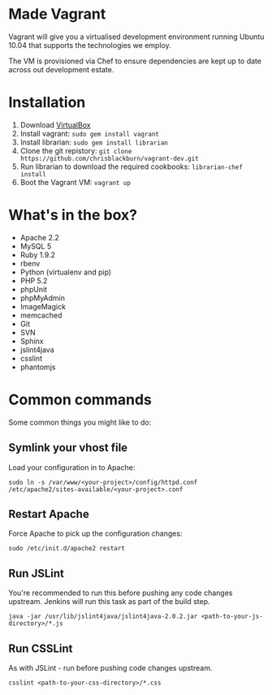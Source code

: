 Made Vagrant
============

Vagrant will give you a virtualised development environment running Ubuntu 10.04 that supports the technologies we employ.

The VM is provisioned via Chef to ensure dependencies are kept up to date across out development estate.


Installation
============
 1. Download [VirtualBox](https://www.virtualbox.org/)
 2. Install vagrant: `sudo gem install vagrant`
 3. Install librarian: `sudo gem install librarian`
 4. Clone the git repistory: `git clone https://github.com/chrisblackburn/vagrant-dev.git`
 5. Run librarian to download the required cookbooks: `librarian-chef install`
 6. Boot the Vagrant VM: `vagrant up`


What's in the box?
==================
 * Apache 2.2
 * MySQL 5
 * Ruby 1.9.2
 * rbenv
 * Python (virtualenv and pip)
 * PHP 5.2
 * phpUnit
 * phpMyAdmin
 * ImageMagick
 * memcached
 * Git
 * SVN
 * Sphinx
 * jslint4java
 * csslint
 * phantomjs


Common commands
===============
Some common things you might like to do:


Symlink your vhost file
-----------------------
Load your configuration in to Apache:

 `sudo ln -s /var/www/<your-project>/config/httpd.conf /etc/apache2/sites-available/<your-project>.conf`


Restart Apache
--------------
Force Apache to pick up the configuration changes:

 `sudo /etc/init.d/apache2 restart`


Run JSLint
----------
You're recommended to run this before pushing any code changes upstream. Jenkins will run this task as part of the build step.

 `java -jar /usr/lib/jslint4java/jslint4java-2.0.2.jar <path-to-your-js-directory>/*.js`


Run CSSLint
-----------
As with JSLint - run before pushing code changes upstream.

 `csslint <path-to-your-css-directory>/*.css`
